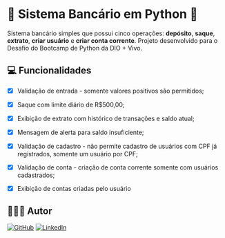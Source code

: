 # 💸 Sistema Bancário em Python 💸

Sistema bancário simples que possui cinco operações: **depósito**, **saque**, **extrato**, **criar usuário** e **criar conta corrente**. Projeto desenvolvido para o Desafio do Bootcamp de Python da DIO + Vivo.


## 💻 Funcionalidades

- [X]  Validação de entrada - somente valores positivos são permitidos;
- [X]  Saque com limite diário de R$500,00;
- [X]  Exibição de extrato com histórico de transações e saldo atual;
- [X]  Mensagem de alerta para saldo insuficiente;
- [X]  Validação de cadastro - não permite cadastro de usuários com CPF já registrados, somente um usuário por CPF;
- [X]  Validação de conta - criação de conta corrente somente com usuários cadastrados;
- [X]  Exibição de contas criadas pelo usuário


## 👩🏻‍💻 Autor 

[![GitHub](https://img.shields.io/badge/GitHub-100000?style=for-the-badge&logo=github&logoColor=white)](https://github.com/fernanda-coelho) [![LinkedIn](https://img.shields.io/badge/LinkedIn-0077B5?style=for-the-badge&logo=linkedin&logoColor=white)](https://www.linkedin.com/in/fernanda-coelho-/)
